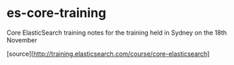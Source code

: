 es-core-training
================

Core ElasticSearch training notes for the training held in Sydney on the 18th November

[source][http://training.elasticsearch.com/course/core-elasticsearch]
